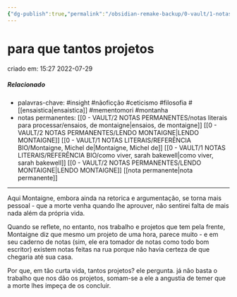 ```yaml
---
{"dg-publish":true,"permalink":"/obsidian-remake-backup/0-vault/1-notas-literais/filosofia/para-que-tantos-projetos/","tags":["insight","nãoficção","ceticismo","filosofia","mementomori","montanha"],"dgHomeLink":true,"dgShowLocalGraph":true,"dgShowFileTree":true,"noteIcon":""}
---
```


# para que tantos projetos
criado em: 15:27 2022-07-29

##### Relacionado
- palavras-chave: #insight #nãoficção #ceticismo #filosofia #[[ensaistica\|ensaistica]] #mementomori #montanha 
- notas permanentes: [[0 - VAULT/2 NOTAS PERMANENTES/notas literais para processar/ensaios, de montaigne\|ensaios, de montaigne]] [[0 - VAULT/2 NOTAS PERMANENTES/LENDO MONTAIGNE\|LENDO MONTAIGNE]]
[[0 - VAULT/1 NOTAS LITERAIS/REFERÊNCIA BIO/Montaigne, Michel de\|Montaigne, Michel de]] [[0 - VAULT/1 NOTAS LITERAIS/REFERÊNCIA BIO/como viver, sarah bakewell\|como viver, sarah bakewell]]  [[0 - VAULT/2 NOTAS PERMANENTES/LENDO MONTAIGNE\|LENDO MONTAIGNE]]
[[nota permanente\|nota permanente]]

---

Aqui Montaigne, embora ainda na retorica e argumentação, se torna mais pessoal - que a morte venha quando lhe aprouver, não sentirei falta de mais nada além da própria vida.

Quando se reflete, no entanto, nos trabalho e projetos que tem pela frente, Montaigne diz que mesmo um projeto de uma hora, parece muito - e em seu caderno de notas (sim, ele era tomador de notas como todo bom escritor) existem notas feitas na rua porque não havia certeza de que chegaria até sua casa.

Por que, em tão curta vida, tantos projetos? ele pergunta. já não basta o trabalho que nos dão os projetos, somam-se a ele a angustia de temer que a morte lhes impeça de os concluir.